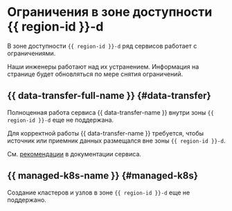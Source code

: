 # Ограничения в зоне доступности {{ region-id }}-d

В зоне доступности `{{ region-id }}-d` ряд сервисов работает с ограничениями.

Наши инженеры работают над их устранением. Информация на странице будет обновляться по мере снятия ограничений.

## {{ data-transfer-full-name }} {#data-transfer}

Полноценная работа сервиса {{ data-transfer-name }} внутри зоны `{{ region-id }}-d` еще не поддержана.

Для корректной работы {{ data-transfer-name }} требуется, чтобы источник или приемник данных размещался вне зоны `{{ region-id }}-d`. 

См. [рекомендации](../../data-transfer/operations/endpoint/migration-to-an-availability-zone.md) в документации сервиса.

## {{ managed-k8s-name }} {#managed-k8s}

Создание кластеров и узлов в зоне `{{ region-id }}-d` еще не поддержано.
